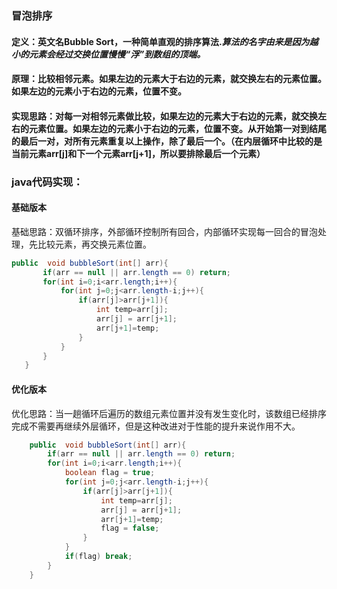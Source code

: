 ### 冒泡排序

#### 定义：英文名Bubble Sort，一种简单直观的排序算法._算法的名字由来是因为越小的元素会经过交换位置慢慢“浮”到数组的顶端。_

#### 原理：比较相邻元素。如果左边的元素大于右边的元素，就交换左右的元素位置。如果左边的元素小于右边的元素，位置不变。
#### 实现思路：对每一对相邻元素做比较，如果左边的元素大于右边的元素，就交换左右的元素位置。如果左边的元素小于右边的元素，位置不变。从开始第一对到结尾的最后一对，对所有元素重复以上操作，除了最后一个。（在内层循环中比较的是当前元素arr[j]和下一个元素arr[j+1]，所以要排除最后一个元素）
 ### java代码实现：
#### 基础版本
基础思路：双循环排序，外部循环控制所有回合，内部循环实现每一回合的冒泡处理，先比较元素，再交换元素位置。
 ```java
public  void bubbleSort(int[] arr){
        if(arr == null || arr.length == 0) return;
        for(int i=0;i<arr.length;i++){
            for(int j=0;j<arr.length-i;j++){
                if(arr[j]>arr[j+1]){
                    int temp=arr[j];
                    arr[j] = arr[j+1];
                    arr[j+1]=temp;
                }
            }
        }
    }
```
#### 优化版本
优化思路：当一趟循环后遍历的数组元素位置并没有发生变化时，该数组已经排序完成不需要再继续外层循环，但是这种改进对于性能的提升来说作用不大。
```java
    public  void bubbleSort(int[] arr){
        if(arr == null || arr.length == 0) return;
        for(int i=0;i<arr.length;i++){
            boolean flag = true;
            for(int j=0;j<arr.length-i;j++){
                if(arr[j]>arr[j+1]){
                    int temp=arr[j];
                    arr[j] = arr[j+1];
                    arr[j+1]=temp;
                    flag = false;
                }
            }
            if(flag) break;
        }
    }
```


